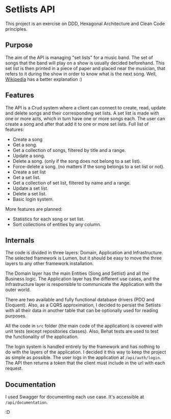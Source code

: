 # Setlists API

This project is an exercise on DDD, Hexagonal Architecture and Clean Code principles. 

## Purpose

The aim of the API is managing "set lists" for a music band. The set of songs that the band will play on a show
is usually decided beforehand. This set list is then printed in a piece of paper and placed near the musician, that 
refers to it during the show in order to know what is the next song. Well, 
[Wikipedia](https://en.wikipedia.org/wiki/Set_list) has a better explanation :)

## Features

The API is a Crud system where a client can connect to create, read, update and delete songs and their corresponding set 
lists. A set list is made with one or more acts, which in turn have one or more songs each. The user can create a song 
and after that add it to one or more set lists. Full list of features:

- Create a song
- Get a song.
- Get a collection of songs, filtered by title and a range.
- Update a song.
- Delete a song. (only if the song does not belong to a set list).
- Force-delete a song. (no matters if the song belongs to a set list or not).
- Create a set list
- Get a set list.
- Get a collection of set list, filtered by name and a range.
- Update a set list.
- Delete a set list.
- Basic login system.

More features are planned:

- Statistics for each song or set list.
- Sort collections of entities by any column.

## Internals

The code is divided in three layers: Domain, Application and Infrastructure. The selected framework is Lumen, but it 
should be easy to move the three layers to any other framework installation. 

The Domain layer has the main Entities (Song and Setlist) and all the Business logic. The Application layer has the 
different use cases, and the Infrastructure layer is responsible to communicate the Application with the outer world.

There are two available and fully functional database drivers (PDO and Eloquent). Also, as a CQRS approximation, I 
decided to persist the Setlists with all their data in another table that can be optionally used for reading purposes. 

All the code in `src` folder (the main code of the application) is covered with unit tests (except repositories 
classes). Also, Behat tests are used to test the functionality of the application.

The login system is handled entirely by the framework and has nothing to do with the layers of the application. I 
decided it this way to keep the project as simple as possible. The user logs in the application at `/api/auth/login`. 
The API then returns a token that the client must include in the url with each request.

## Documentation

I used Swagger for documenting each use case. It's accessible at `/api/documentation`. 

:D
